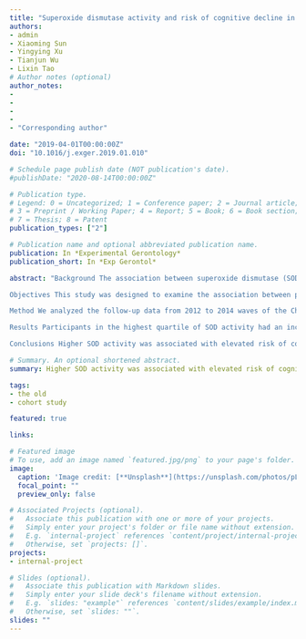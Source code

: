 ```yaml
---
title: "Superoxide dismutase activity and risk of cognitive decline in older adults: Findings from the Chinese Longitudinal Healthy Longevity Survey"
authors:
- admin
- Xiaoming Sun
- Yingying Xu
- Tianjun Wu
- Lixin Tao
# Author notes (optional)
author_notes:
- 
- 
- 
- 
- "Corresponding author"

date: "2019-04-01T00:00:00Z"
doi: "10.1016/j.exger.2019.01.010"

# Schedule page publish date (NOT publication's date).
#publishDate: "2020-08-14T00:00:00Z"

# Publication type.
# Legend: 0 = Uncategorized; 1 = Conference paper; 2 = Journal article;
# 3 = Preprint / Working Paper; 4 = Report; 5 = Book; 6 = Book section;
# 7 = Thesis; 8 = Patent
publication_types: ["2"]

# Publication name and optional abbreviated publication name.
publication: In *Experimental Gerontology*
publication_short: In *Exp Gerontol*

abstract: "Background The association between superoxide dismutase (SOD) activity and cognitive decline in older adults remains controversial.

Objectives This study was designed to examine the association between plasma superoxide dismutase (SOD) activity and cognitive decline in older population.

Method We analyzed the follow-up data from 2012 to 2014 waves of the Chinese Longitudinal Healthy Longevity Survey (CLHLS), a community-based longitudinal survey in Chinese longevity areas. A total of 1004 Chinese adults aged 60 years and older were included in this study. Plasma SOD activity was assessed. Cognitive function was evaluated by Mini-Mental State Examination (MMSE) in Chinese version. Modified Poisson regression was performed to investigate the association between plasma SOD activities with cognitive decline. Restricted cubic spline was performed to determine the dose-response relationship.

Results Participants in the highest quartile of SOD activity had an increased risk of cognitive decline compared with those in the lowest quartile (relative risk [RR] = 1.32, 95% confidence interval [CI]: 1.00-1.74, P = 0.051).Using cut-off points determined by Chi-square automatic interaction detector analysis (CHAID), the multivariable relative risks (RRs; 95% CI) for the lowest category, second highest, and the highest versus the third highest category of SOD activity were 0.56 (0.34-0.92), 1.26 (1.03-1.54), and 0.96 (0.70-1.31), respectively.

Conclusions Higher SOD activity was associated with elevated risk of cognitive decline among Chinese older adults."

# Summary. An optional shortened abstract.
summary: Higher SOD activity was associated with elevated risk of cognitive decline among Chinese older adults.

tags:
- the old
- cohort study

featured: true

links:

# Featured image
# To use, add an image named `featured.jpg/png` to your page's folder. 
image:
  caption: 'Image credit: [**Unsplash**](https://unsplash.com/photos/pLCdAaMFLTE)'
  focal_point: ""
  preview_only: false

# Associated Projects (optional).
#   Associate this publication with one or more of your projects.
#   Simply enter your project's folder or file name without extension.
#   E.g. `internal-project` references `content/project/internal-project/index.md`.
#   Otherwise, set `projects: []`.
projects:
- internal-project

# Slides (optional).
#   Associate this publication with Markdown slides.
#   Simply enter your slide deck's filename without extension.
#   E.g. `slides: "example"` references `content/slides/example/index.md`.
#   Otherwise, set `slides: ""`.
slides: ""
---
```

